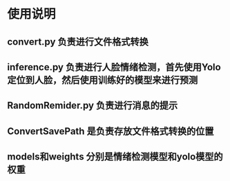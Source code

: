 # 使用说明
##  convert.py 负责进行文件格式转换
##  inference.py 负责进行人脸情绪检测，首先使用Yolo定位到人脸，然后使用训练好的模型来进行预测
##  RandomRemider.py 负责进行消息的提示
##  ConvertSavePath 是负责存放文件格式转换的位置
## models和weights 分别是情绪检测模型和yolo模型的权重